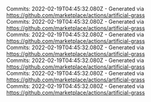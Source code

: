 Commits: 2022-02-19T04:45:32.080Z - Generated via https://github.com/marketplace/actions/artificial-grass
<br>
Commits: 2022-02-19T04:45:32.080Z - Generated via https://github.com/marketplace/actions/artificial-grass
<br>
Commits: 2022-02-19T04:45:32.080Z - Generated via https://github.com/marketplace/actions/artificial-grass
<br>
Commits: 2022-02-19T04:45:32.080Z - Generated via https://github.com/marketplace/actions/artificial-grass
<br>
Commits: 2022-02-19T04:45:32.080Z - Generated via https://github.com/marketplace/actions/artificial-grass
<br>
Commits: 2022-02-19T04:45:32.080Z - Generated via https://github.com/marketplace/actions/artificial-grass
<br>
Commits: 2022-02-19T04:45:32.080Z - Generated via https://github.com/marketplace/actions/artificial-grass
<br>
